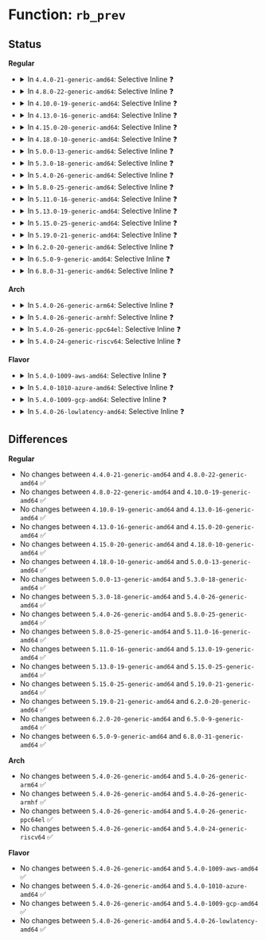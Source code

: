 # Function: <code>rb_prev</code>

## Status
<b>Regular</b>
<ul>
<li>
<details>
<summary>In <code>4.4.0-21-generic-amd64</code>: Selective Inline ❓</summary>

```c
struct rb_node * rb_prev(const struct rb_node * node)
```

```json
{
  "name": "rb_prev",
  "collision_type": "Unique Global",
  "inline_type": "Selective",
  "funcs": [
    {
      "addr": 18446744071582973728,
      "name": "rb_prev",
      "external": true,
      "loc": "lib/rbtree.c:508",
      "file": "lib/rbtree.c",
      "inline": "not declared, inlined",
      "caller_inline": [],
      "caller_func": [
        "kernel/events/uprobes.c:uprobe_mmap",
        "mm/vmalloc.c:pvm_determine_end",
        "mm/vmalloc.c:__free_vmap_area",
        "mm/vmalloc.c:pvm_find_next_prev",
        "mm/vmalloc.c:pcpu_get_vm_areas",
        "fs/ext4/mballoc.c:ext4_mb_free_metadata",
        "fs/ext4/block_validity.c:add_system_zone",
        "fs/ext4/extents_status.c:__es_insert_extent",
        "block/elevator.c:elv_rb_former_request",
        "block/cfq-iosched.c:cfq_close_cooperator",
        "drivers/iommu/iova.c:alloc_iova",
        "drivers/iommu/iova.c:alloc_iova"
      ]
    }
  ],
  "symbols": [
    {
      "addr": 18446744071582973728,
      "name": "rb_prev",
      "section": ".text",
      "bind": "STB_GLOBAL",
      "size": 62
    }
  ]
}
```
</details>
</li>
<li>
<details>
<summary>In <code>4.8.0-22-generic-amd64</code>: Selective Inline ❓</summary>

```c
struct rb_node * rb_prev(const struct rb_node * node)
```

```json
{
  "name": "rb_prev",
  "collision_type": "Unique Global",
  "inline_type": "Selective",
  "funcs": [
    {
      "addr": 18446744071583262848,
      "name": "rb_prev",
      "external": true,
      "loc": "lib/rbtree.c:508",
      "file": "lib/rbtree.c",
      "inline": "not declared, inlined",
      "caller_inline": [],
      "caller_func": [
        "kernel/events/uprobes.c:uprobe_mmap",
        "mm/vmalloc.c:pcpu_get_vm_areas",
        "mm/vmalloc.c:pvm_determine_end",
        "mm/vmalloc.c:pvm_find_next_prev",
        "mm/vmalloc.c:__free_vmap_area",
        "fs/ext4/mballoc.c:ext4_mb_free_metadata",
        "fs/ext4/block_validity.c:add_system_zone",
        "fs/ext4/extents_status.c:__es_insert_extent",
        "block/elevator.c:elv_rb_former_request",
        "block/cfq-iosched.c:cfq_close_cooperator",
        "block/cfq-iosched.c:cfq_find_next_rq",
        "drivers/iommu/iova.c:alloc_iova",
        "drivers/iommu/iova.c:alloc_iova"
      ]
    }
  ],
  "symbols": [
    {
      "addr": 18446744071583262848,
      "name": "rb_prev",
      "section": ".text",
      "bind": "STB_GLOBAL",
      "size": 70
    }
  ]
}
```
</details>
</li>
<li>
<details>
<summary>In <code>4.10.0-19-generic-amd64</code>: Selective Inline ❓</summary>

```c
struct rb_node * rb_prev(const struct rb_node * node)
```

```json
{
  "name": "rb_prev",
  "collision_type": "Unique Global",
  "inline_type": "Selective",
  "funcs": [
    {
      "addr": 18446744071583381616,
      "name": "rb_prev",
      "external": true,
      "loc": "lib/rbtree.c:523",
      "file": "lib/rbtree.c",
      "inline": "not declared, inlined",
      "caller_inline": [],
      "caller_func": [
        "kernel/events/uprobes.c:uprobe_mmap",
        "mm/vmalloc.c:pcpu_get_vm_areas",
        "mm/vmalloc.c:pvm_determine_end",
        "mm/vmalloc.c:pvm_find_next_prev",
        "mm/vmalloc.c:__free_vmap_area",
        "fs/ext4/mballoc.c:ext4_mb_free_metadata",
        "fs/ext4/block_validity.c:add_system_zone",
        "fs/ext4/extents_status.c:__es_insert_extent",
        "block/elevator.c:elv_rb_former_request",
        "block/cfq-iosched.c:cfq_close_cooperator",
        "block/cfq-iosched.c:cfq_find_next_rq",
        "drivers/iommu/iova.c:alloc_iova",
        "drivers/iommu/iova.c:alloc_iova",
        "net/ipv4/tcp_input.c:tcp_prune_ofo_queue"
      ]
    }
  ],
  "symbols": [
    {
      "addr": 18446744071583381616,
      "name": "rb_prev",
      "section": ".text",
      "bind": "STB_GLOBAL",
      "size": 70
    }
  ]
}
```
</details>
</li>
<li>
<details>
<summary>In <code>4.13.0-16-generic-amd64</code>: Selective Inline ❓</summary>

```c
struct rb_node * rb_prev(const struct rb_node * node)
```

```json
{
  "name": "rb_prev",
  "collision_type": "Unique Global",
  "inline_type": "Selective",
  "funcs": [
    {
      "addr": 18446744071588231888,
      "name": "rb_prev",
      "external": true,
      "loc": "lib/rbtree.c:525",
      "file": "lib/rbtree.c",
      "inline": "not declared, inlined",
      "caller_inline": [],
      "caller_func": [
        "kernel/events/uprobes.c:uprobe_mmap",
        "mm/vmalloc.c:pcpu_get_vm_areas",
        "mm/vmalloc.c:pvm_determine_end",
        "mm/vmalloc.c:pvm_find_next_prev",
        "mm/vmalloc.c:__free_vmap_area",
        "fs/ext4/block_validity.c:add_system_zone",
        "fs/ext4/extents_status.c:__es_insert_extent",
        "fs/ext4/mballoc.c:ext4_mb_free_metadata",
        "block/elevator.c:elv_rb_former_request",
        "block/cfq-iosched.c:cfq_close_cooperator",
        "block/cfq-iosched.c:cfq_find_next_rq",
        "drivers/iommu/iova.c:alloc_iova",
        "drivers/iommu/iova.c:alloc_iova"
      ]
    }
  ],
  "symbols": [
    {
      "addr": 18446744071588231888,
      "name": "rb_prev",
      "section": ".text",
      "bind": "STB_GLOBAL",
      "size": 70
    }
  ]
}
```
</details>
</li>
<li>
<details>
<summary>In <code>4.15.0-20-generic-amd64</code>: Selective Inline ❓</summary>

```c
struct rb_node * rb_prev(const struct rb_node * node)
```

```json
{
  "name": "rb_prev",
  "collision_type": "Unique Global",
  "inline_type": "Selective",
  "funcs": [
    {
      "addr": 18446744071588783312,
      "name": "rb_prev",
      "external": true,
      "loc": "lib/rbtree.c:560",
      "file": "lib/rbtree.c",
      "inline": "not declared, inlined",
      "caller_inline": [],
      "caller_func": [
        "kernel/events/uprobes.c:uprobe_mmap",
        "mm/vmalloc.c:pcpu_get_vm_areas",
        "mm/vmalloc.c:pvm_determine_end",
        "mm/vmalloc.c:pvm_find_next_prev",
        "mm/vmalloc.c:__free_vmap_area",
        "fs/ext4/block_validity.c:add_system_zone",
        "fs/ext4/extents_status.c:__es_insert_extent",
        "fs/ext4/mballoc.c:ext4_mb_free_metadata",
        "block/elevator.c:elv_rb_former_request",
        "block/cfq-iosched.c:cfq_close_cooperator",
        "block/cfq-iosched.c:cfq_find_next_rq",
        "block/cfq-iosched.c:cfq_rb_erase",
        "drivers/iommu/iova.c:alloc_iova",
        "net/ipv4/tcp_input.c:tcp_sacktag_walk"
      ]
    }
  ],
  "symbols": [
    {
      "addr": 18446744071588783312,
      "name": "rb_prev",
      "section": ".text",
      "bind": "STB_GLOBAL",
      "size": 70
    }
  ]
}
```
</details>
</li>
<li>
<details>
<summary>In <code>4.18.0-10-generic-amd64</code>: Selective Inline ❓</summary>

```c
struct rb_node * rb_prev(const struct rb_node * node)
```

```json
{
  "name": "rb_prev",
  "collision_type": "Unique Global",
  "inline_type": "Selective",
  "funcs": [
    {
      "addr": 18446744071589161584,
      "name": "rb_prev",
      "external": true,
      "loc": "lib/rbtree.c:560",
      "file": "lib/rbtree.c",
      "inline": "not declared, inlined",
      "caller_inline": [],
      "caller_func": [
        "kernel/events/uprobes.c:uprobe_mmap",
        "mm/vmalloc.c:pcpu_get_vm_areas",
        "mm/vmalloc.c:pvm_determine_end",
        "mm/vmalloc.c:pvm_find_next_prev",
        "mm/vmalloc.c:__free_vmap_area",
        "fs/ext4/block_validity.c:add_system_zone",
        "fs/ext4/extents_status.c:__es_insert_extent",
        "fs/ext4/mballoc.c:ext4_mb_free_metadata",
        "block/elevator.c:elv_rb_former_request",
        "block/cfq-iosched.c:cfq_close_cooperator",
        "block/cfq-iosched.c:cfq_find_next_rq",
        "block/cfq-iosched.c:cfq_rb_erase",
        "drivers/iommu/iova.c:alloc_iova",
        "net/ipv4/tcp_input.c:tcp_sacktag_walk"
      ]
    }
  ],
  "symbols": [
    {
      "addr": 18446744071589161584,
      "name": "rb_prev",
      "section": ".text",
      "bind": "STB_GLOBAL",
      "size": 67
    }
  ]
}
```
</details>
</li>
<li>
<details>
<summary>In <code>5.0.0-13-generic-amd64</code>: Selective Inline ❓</summary>

```c
struct rb_node * rb_prev(const struct rb_node * node)
```

```json
{
  "name": "rb_prev",
  "collision_type": "Unique Global",
  "inline_type": "Selective",
  "funcs": [
    {
      "addr": 18446744071589391520,
      "name": "rb_prev",
      "external": true,
      "loc": "lib/rbtree.c:560",
      "file": "lib/rbtree.c",
      "inline": "not declared, inlined",
      "caller_inline": [],
      "caller_func": [
        "kernel/events/uprobes.c:uprobe_mmap",
        "mm/vmalloc.c:pcpu_get_vm_areas",
        "mm/vmalloc.c:pvm_determine_end",
        "mm/vmalloc.c:pvm_find_next_prev",
        "mm/vmalloc.c:__free_vmap_area",
        "fs/ext4/block_validity.c:add_system_zone",
        "fs/ext4/extents_status.c:__es_insert_extent",
        "fs/ext4/mballoc.c:ext4_mb_free_metadata",
        "block/elevator.c:elv_rb_former_request",
        "drivers/iommu/iova.c:alloc_iova",
        "net/ipv4/tcp_input.c:tcp_sacktag_walk"
      ]
    }
  ],
  "symbols": [
    {
      "addr": 18446744071589391520,
      "name": "rb_prev",
      "section": ".text",
      "bind": "STB_GLOBAL",
      "size": 68
    }
  ]
}
```
</details>
</li>
<li>
<details>
<summary>In <code>5.3.0-18-generic-amd64</code>: Selective Inline ❓</summary>

```c
struct rb_node * rb_prev(const struct rb_node * node)
```

```json
{
  "name": "rb_prev",
  "collision_type": "Unique Global",
  "inline_type": "Selective",
  "funcs": [
    {
      "addr": 18446744071589846352,
      "name": "rb_prev",
      "external": true,
      "loc": "lib/rbtree.c:524",
      "file": "lib/rbtree.c",
      "inline": "not declared, inlined",
      "caller_inline": [],
      "caller_func": [
        "kernel/events/uprobes.c:uprobe_mmap",
        "mm/vmalloc.c:pcpu_get_vm_areas",
        "fs/ext4/block_validity.c:add_system_zone",
        "fs/ext4/extents_status.c:__es_insert_extent",
        "fs/ext4/mballoc.c:ext4_mb_free_metadata",
        "ipc/mqueue.c:do_mq_timedreceive",
        "ipc/mqueue.c:do_mq_timedreceive",
        "ipc/mqueue.c:mqueue_evict_inode",
        "ipc/mqueue.c:mqueue_evict_inode",
        "block/elevator.c:elv_rb_former_request",
        "drivers/iommu/iova.c:alloc_iova",
        "net/ipv4/tcp_input.c:tcp_sacktag_walk"
      ]
    }
  ],
  "symbols": [
    {
      "addr": 18446744071589846352,
      "name": "rb_prev",
      "section": ".text",
      "bind": "STB_GLOBAL",
      "size": 66
    }
  ]
}
```
</details>
</li>
<li>
<details>
<summary>In <code>5.4.0-26-generic-amd64</code>: Selective Inline ❓</summary>

```c
struct rb_node * rb_prev(const struct rb_node * node)
```

```json
{
  "name": "rb_prev",
  "collision_type": "Unique Global",
  "inline_type": "Selective",
  "funcs": [
    {
      "addr": 18446744071590072448,
      "name": "rb_prev",
      "external": true,
      "loc": "lib/rbtree.c:524",
      "file": "lib/rbtree.c",
      "inline": "not declared, inlined",
      "caller_inline": [],
      "caller_func": [
        "kernel/events/uprobes.c:uprobe_mmap",
        "mm/vmalloc.c:pcpu_get_vm_areas",
        "fs/ext4/block_validity.c:add_system_zone",
        "fs/ext4/extents_status.c:__es_remove_extent",
        "fs/ext4/extents_status.c:__es_remove_extent",
        "fs/ext4/extents_status.c:__es_insert_extent",
        "fs/ext4/mballoc.c:ext4_mb_free_metadata",
        "ipc/mqueue.c:do_mq_timedreceive",
        "ipc/mqueue.c:do_mq_timedreceive",
        "ipc/mqueue.c:mqueue_evict_inode",
        "ipc/mqueue.c:mqueue_evict_inode",
        "block/elevator.c:elv_rb_former_request",
        "drivers/iommu/iova.c:alloc_iova",
        "net/ipv4/tcp_input.c:tcp_sacktag_walk"
      ]
    }
  ],
  "symbols": [
    {
      "addr": 18446744071590072448,
      "name": "rb_prev",
      "section": ".text",
      "bind": "STB_GLOBAL",
      "size": 66
    }
  ]
}
```
</details>
</li>
<li>
<details>
<summary>In <code>5.8.0-25-generic-amd64</code>: Selective Inline ❓</summary>

```c
struct rb_node * rb_prev(const struct rb_node * node)
```

```json
{
  "name": "rb_prev",
  "collision_type": "Unique Global",
  "inline_type": "Selective",
  "funcs": [
    {
      "addr": 18446744071585070272,
      "name": "rb_prev",
      "external": true,
      "loc": "lib/rbtree.c:524",
      "file": "lib/rbtree.c",
      "inline": "not declared, inlined",
      "caller_inline": [],
      "caller_func": [
        "kernel/events/uprobes.c:build_probe_list",
        "kernel/events/uprobes.c:build_probe_list",
        "mm/vmalloc.c:pcpu_get_vm_areas",
        "mm/memcontrol.c:mem_cgroup_css_free",
        "mm/memcontrol.c:mem_cgroup_soft_limit_reclaim",
        "mm/memcontrol.c:__mem_cgroup_largest_soft_limit_node",
        "mm/memcontrol.c:mem_cgroup_update_tree",
        "fs/ext4/block_validity.c:add_system_zone",
        "fs/ext4/extents_status.c:__es_remove_extent",
        "fs/ext4/extents_status.c:get_rsvd",
        "fs/ext4/extents_status.c:__es_insert_extent",
        "ipc/mqueue.c:do_mq_timedreceive",
        "ipc/mqueue.c:do_mq_timedreceive",
        "ipc/mqueue.c:mqueue_evict_inode",
        "ipc/mqueue.c:mqueue_evict_inode",
        "block/elevator.c:elv_rb_former_request",
        "drivers/iommu/iova.c:__alloc_and_insert_iova_range",
        "drivers/vfio/vfio_iommu_type1.c:vfio_iommu_replay",
        "drivers/vfio/vfio_iommu_type1.c:vfio_dma_bitmap_alloc_all",
        "drivers/vfio/vfio_iommu_type1.c:vfio_dma_bitmap_alloc_all",
        "net/ipv4/tcp_input.c:tcp_prune_ofo_queue",
        "net/ipv4/tcp_input.c:tcp_shift_skb_data"
      ]
    }
  ],
  "symbols": [
    {
      "addr": 18446744071585070272,
      "name": "rb_prev",
      "section": ".text",
      "bind": "STB_GLOBAL",
      "size": 66
    }
  ]
}
```
</details>
</li>
<li>
<details>
<summary>In <code>5.11.0-16-generic-amd64</code>: Selective Inline ❓</summary>

```c
struct rb_node * rb_prev(const struct rb_node * node)
```

```json
{
  "name": "rb_prev",
  "collision_type": "Unique Global",
  "inline_type": "Selective",
  "funcs": [
    {
      "addr": 18446744071585219616,
      "name": "rb_prev",
      "external": true,
      "loc": "lib/rbtree.c:524",
      "file": "lib/rbtree.c",
      "inline": "not declared, inlined",
      "caller_inline": [],
      "caller_func": [
        "kernel/events/uprobes.c:build_probe_list",
        "kernel/events/uprobes.c:build_probe_list",
        "mm/vmalloc.c:pcpu_get_vm_areas",
        "mm/memcontrol.c:mem_cgroup_css_free",
        "mm/memcontrol.c:mem_cgroup_soft_limit_reclaim",
        "mm/memcontrol.c:__mem_cgroup_largest_soft_limit_node",
        "mm/memcontrol.c:mem_cgroup_update_tree",
        "fs/ext4/block_validity.c:add_system_zone",
        "fs/ext4/extents_status.c:__es_remove_extent",
        "fs/ext4/extents_status.c:get_rsvd",
        "fs/ext4/extents_status.c:__es_insert_extent",
        "ipc/mqueue.c:do_mq_timedreceive",
        "ipc/mqueue.c:do_mq_timedreceive",
        "ipc/mqueue.c:mqueue_evict_inode",
        "ipc/mqueue.c:mqueue_evict_inode",
        "block/elevator.c:elv_rb_former_request",
        "drivers/iommu/iova.c:__alloc_and_insert_iova_range",
        "drivers/vfio/vfio_iommu_type1.c:vfio_iommu_replay",
        "drivers/vfio/vfio_iommu_type1.c:vfio_dma_bitmap_alloc_all",
        "drivers/vfio/vfio_iommu_type1.c:vfio_dma_bitmap_alloc_all",
        "net/ipv4/tcp_input.c:tcp_prune_ofo_queue",
        "net/ipv4/tcp_input.c:tcp_shift_skb_data"
      ]
    }
  ],
  "symbols": [
    {
      "addr": 18446744071585219616,
      "name": "rb_prev",
      "section": ".text",
      "bind": "STB_GLOBAL",
      "size": 66
    }
  ]
}
```
</details>
</li>
<li>
<details>
<summary>In <code>5.13.0-19-generic-amd64</code>: Selective Inline ❓</summary>

```c
struct rb_node * rb_prev(const struct rb_node * node)
```

```json
{
  "name": "rb_prev",
  "collision_type": "Unique Global",
  "inline_type": "Selective",
  "funcs": [
    {
      "addr": 18446744071585102512,
      "name": "rb_prev",
      "external": true,
      "loc": "lib/rbtree.c:524",
      "file": "lib/rbtree.c",
      "inline": "not declared, inlined",
      "caller_inline": [],
      "caller_func": [
        "kernel/events/uprobes.c:uprobe_mmap",
        "mm/vmalloc.c:pcpu_get_vm_areas",
        "mm/memcontrol.c:mem_cgroup_css_free",
        "mm/memcontrol.c:mem_cgroup_soft_limit_reclaim",
        "mm/memcontrol.c:__mem_cgroup_largest_soft_limit_node",
        "fs/ext4/block_validity.c:add_system_zone",
        "fs/ext4/extents_status.c:__es_remove_extent",
        "fs/ext4/extents_status.c:get_rsvd",
        "fs/ext4/extents_status.c:__es_insert_extent",
        "ipc/mqueue.c:do_mq_timedreceive",
        "ipc/mqueue.c:do_mq_timedreceive",
        "ipc/mqueue.c:mqueue_evict_inode",
        "ipc/mqueue.c:mqueue_evict_inode",
        "block/elevator.c:elv_rb_former_request",
        "drivers/iommu/iova.c:__alloc_and_insert_iova_range",
        "drivers/vfio/vfio_iommu_type1.c:vfio_iommu_type1_dirty_pages",
        "drivers/vfio/vfio_iommu_type1.c:vfio_iommu_type1_dirty_pages",
        "drivers/vfio/vfio_iommu_type1.c:vfio_iommu_replay",
        "drivers/vfio/vfio_iommu_type1.c:vfio_iommu_replay",
        "net/ipv4/tcp_input.c:tcp_prune_ofo_queue",
        "net/ipv4/tcp_input.c:tcp_shift_skb_data"
      ]
    }
  ],
  "symbols": [
    {
      "addr": 18446744071585102512,
      "name": "rb_prev",
      "section": ".text",
      "bind": "STB_GLOBAL",
      "size": 66
    }
  ]
}
```
</details>
</li>
<li>
<details>
<summary>In <code>5.15.0-25-generic-amd64</code>: Selective Inline ❓</summary>

```c
struct rb_node * rb_prev(const struct rb_node * node)
```

```json
{
  "name": "rb_prev",
  "collision_type": "Unique Global",
  "inline_type": "Selective",
  "funcs": [
    {
      "addr": 18446744071585550912,
      "name": "rb_prev",
      "external": true,
      "loc": "lib/rbtree.c:524",
      "file": "lib/rbtree.c",
      "inline": "not declared, inlined",
      "caller_inline": [],
      "caller_func": [
        "kernel/events/uprobes.c:uprobe_mmap",
        "mm/vmalloc.c:pcpu_get_vm_areas",
        "mm/memcontrol.c:mem_cgroup_css_free",
        "mm/memcontrol.c:mem_cgroup_soft_limit_reclaim",
        "mm/memcontrol.c:__mem_cgroup_largest_soft_limit_node",
        "fs/ext4/block_validity.c:add_system_zone",
        "fs/ext4/extents_status.c:__es_remove_extent",
        "fs/ext4/extents_status.c:get_rsvd",
        "fs/ext4/extents_status.c:__es_insert_extent",
        "ipc/mqueue.c:mqueue_evict_inode",
        "ipc/mqueue.c:mqueue_evict_inode",
        "block/elevator.c:elv_rb_former_request",
        "drivers/iommu/iova.c:__alloc_and_insert_iova_range",
        "drivers/vfio/vfio_iommu_type1.c:vfio_iommu_type1_dirty_pages",
        "drivers/vfio/vfio_iommu_type1.c:vfio_iommu_type1_dirty_pages",
        "drivers/vfio/vfio_iommu_type1.c:vfio_iommu_replay",
        "drivers/vfio/vfio_iommu_type1.c:vfio_iommu_replay",
        "net/ipv4/tcp_input.c:tcp_prune_ofo_queue",
        "net/ipv4/tcp_input.c:tcp_shift_skb_data"
      ]
    }
  ],
  "symbols": [
    {
      "addr": 18446744071585550912,
      "name": "rb_prev",
      "section": ".text",
      "bind": "STB_GLOBAL",
      "size": 66
    }
  ]
}
```
</details>
</li>
<li>
<details>
<summary>In <code>5.19.0-21-generic-amd64</code>: Selective Inline ❓</summary>

```c
struct rb_node * rb_prev(const struct rb_node * node)
```

```json
{
  "name": "rb_prev",
  "collision_type": "Unique Global",
  "inline_type": "Selective",
  "funcs": [
    {
      "addr": 18446744071586707408,
      "name": "rb_prev",
      "external": true,
      "loc": "lib/rbtree.c:524",
      "file": "lib/rbtree.c",
      "inline": "not declared, inlined",
      "caller_inline": [],
      "caller_func": [
        "kernel/events/uprobes.c:uprobe_mmap",
        "mm/vmalloc.c:pcpu_get_vm_areas",
        "mm/memcontrol.c:mem_cgroup_css_free",
        "mm/memcontrol.c:__mem_cgroup_largest_soft_limit_node",
        "fs/ext4/block_validity.c:add_system_zone",
        "fs/ext4/extents_status.c:__es_remove_extent",
        "fs/ext4/extents_status.c:get_rsvd",
        "fs/ext4/extents_status.c:__es_insert_extent",
        "block/elevator.c:elv_rb_former_request",
        "drivers/iommu/iova.c:__alloc_and_insert_iova_range",
        "drivers/vfio/vfio_iommu_type1.c:vfio_iommu_type1_dirty_pages",
        "drivers/vfio/vfio_iommu_type1.c:vfio_iommu_type1_dirty_pages",
        "drivers/vfio/vfio_iommu_type1.c:vfio_iommu_replay",
        "drivers/vfio/vfio_iommu_type1.c:vfio_iommu_replay",
        "net/ipv4/tcp_input.c:tcp_prune_ofo_queue",
        "net/ipv4/tcp_input.c:tcp_shift_skb_data"
      ]
    }
  ],
  "symbols": [
    {
      "addr": 18446744071586707408,
      "name": "rb_prev",
      "section": ".text",
      "bind": "STB_GLOBAL",
      "size": 89
    }
  ]
}
```
</details>
</li>
<li>
<details>
<summary>In <code>6.2.0-20-generic-amd64</code>: Selective Inline ❓</summary>

```c
struct rb_node * rb_prev(const struct rb_node * node)
```

```json
{
  "name": "rb_prev",
  "collision_type": "Unique Global",
  "inline_type": "Selective",
  "funcs": [
    {
      "addr": 18446744071595869456,
      "name": "rb_prev",
      "external": true,
      "loc": "lib/rbtree.c:524",
      "file": "lib/rbtree.c",
      "inline": "not declared, inlined",
      "caller_inline": [],
      "caller_func": [
        "kernel/events/uprobes.c:uprobe_mmap",
        "mm/vmalloc.c:pcpu_get_vm_areas",
        "mm/memcontrol.c:mem_cgroup_css_free",
        "mm/memcontrol.c:__mem_cgroup_largest_soft_limit_node",
        "fs/ext4/block_validity.c:add_system_zone",
        "fs/ext4/extents_status.c:__es_remove_extent",
        "fs/ext4/extents_status.c:get_rsvd",
        "fs/ext4/extents_status.c:__es_insert_extent",
        "block/elevator.c:elv_rb_former_request",
        "drivers/iommu/iova.c:__alloc_and_insert_iova_range",
        "net/ipv4/tcp_input.c:tcp_prune_ofo_queue",
        "net/ipv4/tcp_input.c:tcp_shift_skb_data"
      ]
    }
  ],
  "symbols": [
    {
      "addr": 18446744071595869456,
      "name": "rb_prev",
      "section": ".text",
      "bind": "STB_GLOBAL",
      "size": 89
    }
  ]
}
```
</details>
</li>
<li>
<details>
<summary>In <code>6.5.0-9-generic-amd64</code>: Selective Inline ❓</summary>

```c
struct rb_node * rb_prev(const struct rb_node * node)
```

```json
{
  "name": "rb_prev",
  "collision_type": "Unique Global",
  "inline_type": "Selective",
  "funcs": [
    {
      "addr": 18446744071596386880,
      "name": "rb_prev",
      "external": true,
      "loc": "lib/rbtree.c:524",
      "file": "lib/rbtree.c",
      "inline": "not declared, inlined",
      "caller_inline": [],
      "caller_func": [
        "kernel/events/uprobes.c:uprobe_mmap",
        "mm/vmalloc.c:pcpu_get_vm_areas",
        "mm/memcontrol.c:mem_cgroup_css_free",
        "mm/memcontrol.c:memcg_check_events",
        "mm/memcontrol.c:__mem_cgroup_largest_soft_limit_node",
        "fs/ext4/block_validity.c:add_system_zone",
        "fs/ext4/extents_status.c:__es_remove_extent",
        "fs/ext4/extents_status.c:get_rsvd",
        "fs/ext4/extents_status.c:__es_insert_extent",
        "fs/ext4/mballoc.c:ext4_mb_free_metadata",
        "fs/ext4/mballoc.c:ext4_mb_pa_adjust_overlap",
        "fs/ext4/mballoc.c:ext4_mb_pa_adjust_overlap",
        "ipc/mqueue.c:mqueue_evict_inode",
        "ipc/mqueue.c:mqueue_evict_inode",
        "block/elevator.c:elv_rb_former_request",
        "drivers/iommu/iova.c:__alloc_and_insert_iova_range",
        "net/ipv4/tcp_input.c:tcp_prune_ofo_queue",
        "net/ipv4/tcp_input.c:tcp_shift_skb_data"
      ]
    }
  ],
  "symbols": [
    {
      "addr": 18446744071596386880,
      "name": "rb_prev",
      "section": ".text",
      "bind": "STB_GLOBAL",
      "size": 78
    }
  ]
}
```
</details>
</li>
<li>
<details>
<summary>In <code>6.8.0-31-generic-amd64</code>: Selective Inline ❓</summary>

```c
struct rb_node * rb_prev(const struct rb_node * node)
```

```json
{
  "name": "rb_prev",
  "collision_type": "Unique Global",
  "inline_type": "Selective",
  "funcs": [
    {
      "addr": 18446744071597282128,
      "name": "rb_prev",
      "external": true,
      "loc": "lib/rbtree.c:524",
      "file": "lib/rbtree.c",
      "inline": "not declared, inlined",
      "caller_inline": [],
      "caller_func": [
        "kernel/events/uprobes.c:uprobe_mmap",
        "mm/vmalloc.c:pcpu_get_vm_areas",
        "mm/memcontrol.c:mem_cgroup_css_free",
        "mm/memcontrol.c:memcg_check_events",
        "mm/memcontrol.c:__mem_cgroup_largest_soft_limit_node",
        "fs/ext4/block_validity.c:add_system_zone",
        "fs/ext4/extents_status.c:__es_remove_extent",
        "fs/ext4/extents_status.c:get_rsvd",
        "fs/ext4/extents_status.c:__es_insert_extent",
        "fs/ext4/mballoc.c:ext4_mb_free_metadata",
        "fs/ext4/mballoc.c:ext4_mb_pa_adjust_overlap",
        "fs/ext4/mballoc.c:ext4_mb_pa_adjust_overlap",
        "ipc/mqueue.c:mqueue_evict_inode",
        "ipc/mqueue.c:mqueue_evict_inode",
        "block/elevator.c:elv_rb_former_request",
        "drivers/iommu/iova.c:__alloc_and_insert_iova_range",
        "drivers/gpu/drm/drm_mm.c:drm_mm_insert_node_in_range",
        "net/ipv4/tcp_input.c:tcp_prune_ofo_queue",
        "net/ipv4/tcp_input.c:tcp_shift_skb_data"
      ]
    }
  ],
  "symbols": [
    {
      "addr": 18446744071597282128,
      "name": "rb_prev",
      "section": ".text",
      "bind": "STB_GLOBAL",
      "size": 78
    }
  ]
}
```
</details>
</li>
</ul>
<b>Arch</b>
<ul>
<li>
<details>
<summary>In <code>5.4.0-26-generic-arm64</code>: Selective Inline ❓</summary>

```c
struct rb_node * rb_prev(const struct rb_node * node)
```

```json
{
  "name": "rb_prev",
  "collision_type": "Unique Global",
  "inline_type": "Selective",
  "funcs": [
    {
      "addr": 18446603336503851496,
      "name": "rb_prev",
      "external": true,
      "loc": "lib/rbtree.c:524",
      "file": "lib/rbtree.c",
      "inline": "not declared, inlined",
      "caller_inline": [],
      "caller_func": [
        "kernel/events/uprobes.c:uprobe_mmap",
        "mm/vmalloc.c:pcpu_get_vm_areas",
        "fs/ext4/block_validity.c:add_system_zone",
        "fs/ext4/extents_status.c:__es_remove_extent",
        "fs/ext4/extents_status.c:__es_remove_extent",
        "fs/ext4/extents_status.c:__es_insert_extent",
        "fs/ext4/mballoc.c:ext4_mb_free_metadata",
        "ipc/mqueue.c:do_mq_timedreceive",
        "ipc/mqueue.c:do_mq_timedreceive",
        "ipc/mqueue.c:mqueue_evict_inode",
        "ipc/mqueue.c:mqueue_evict_inode",
        "block/elevator.c:elv_rb_former_request",
        "drivers/iommu/iova.c:alloc_iova",
        "net/ipv4/tcp_input.c:tcp_sacktag_walk"
      ]
    }
  ],
  "symbols": [
    {
      "addr": 18446603336503851496,
      "name": "rb_prev",
      "section": ".text",
      "bind": "STB_GLOBAL",
      "size": 80
    }
  ]
}
```
</details>
</li>
<li>
<details>
<summary>In <code>5.4.0-26-generic-armhf</code>: Selective Inline ❓</summary>

```c
struct rb_node * rb_prev(const struct rb_node * node)
```

```json
{
  "name": "rb_prev",
  "collision_type": "Unique Global",
  "inline_type": "Selective",
  "funcs": [
    {
      "addr": 3236471340,
      "name": "rb_prev",
      "external": true,
      "loc": "lib/rbtree.c:524",
      "file": "lib/rbtree.c",
      "inline": "not declared, inlined",
      "caller_inline": [],
      "caller_func": [
        "kernel/events/uprobes.c:uprobe_mmap",
        "mm/vmalloc.c:pcpu_get_vm_areas",
        "fs/ext4/block_validity.c:add_system_zone",
        "fs/ext4/extents_status.c:__es_remove_extent",
        "fs/ext4/extents_status.c:__es_remove_extent",
        "fs/ext4/extents_status.c:__es_insert_extent",
        "fs/ext4/mballoc.c:ext4_mb_free_metadata",
        "ipc/mqueue.c:do_mq_timedreceive",
        "ipc/mqueue.c:do_mq_timedreceive",
        "ipc/mqueue.c:mqueue_evict_inode",
        "ipc/mqueue.c:mqueue_evict_inode",
        "block/elevator.c:elv_rb_former_request",
        "net/ipv4/tcp_input.c:tcp_sacktag_walk"
      ]
    }
  ],
  "symbols": [
    {
      "addr": 3236471340,
      "name": "rb_prev",
      "section": ".text",
      "bind": "STB_GLOBAL",
      "size": 108
    }
  ]
}
```
</details>
</li>
<li>
<details>
<summary>In <code>5.4.0-26-generic-ppc64el</code>: Selective Inline ❓</summary>

```c
struct rb_node * rb_prev(const struct rb_node * node)
```

```json
{
  "name": "rb_prev",
  "collision_type": "Unique Global",
  "inline_type": "Selective",
  "funcs": [
    {
      "addr": 13835058055297706016,
      "name": "rb_prev",
      "external": true,
      "loc": "lib/rbtree.c:524",
      "file": "lib/rbtree.c",
      "inline": "not declared, inlined",
      "caller_inline": [],
      "caller_func": [
        "kernel/events/uprobes.c:uprobe_mmap",
        "mm/vmalloc.c:pcpu_get_vm_areas",
        "mm/mempolicy.c:sp_lookup",
        "fs/ext4/block_validity.c:add_system_zone",
        "fs/ext4/extents_status.c:__es_remove_extent",
        "fs/ext4/extents_status.c:__es_remove_extent",
        "fs/ext4/extents_status.c:__es_insert_extent",
        "fs/ext4/mballoc.c:ext4_mb_free_metadata",
        "ipc/mqueue.c:do_mq_timedreceive",
        "ipc/mqueue.c:do_mq_timedreceive",
        "ipc/mqueue.c:mqueue_evict_inode",
        "ipc/mqueue.c:mqueue_evict_inode",
        "block/elevator.c:elv_rb_former_request",
        "net/ipv4/tcp_input.c:tcp_sacktag_walk"
      ]
    }
  ],
  "symbols": [
    {
      "addr": 13835058055297706016,
      "name": "rb_prev",
      "section": ".text",
      "bind": "STB_GLOBAL",
      "size": 136
    }
  ]
}
```
</details>
</li>
<li>
<details>
<summary>In <code>5.4.0-24-generic-riscv64</code>: Selective Inline ❓</summary>

```c
struct rb_node * rb_prev(const struct rb_node * node)
```

```json
{
  "name": "rb_prev",
  "collision_type": "Unique Global",
  "inline_type": "Selective",
  "funcs": [
    {
      "addr": 18446743936279740282,
      "name": "rb_prev",
      "external": true,
      "loc": "lib/rbtree.c:524",
      "file": "lib/rbtree.c",
      "inline": "not declared, inlined",
      "caller_inline": [],
      "caller_func": [
        "mm/vmalloc.c:pcpu_get_vm_areas",
        "fs/ext4/block_validity.c:add_system_zone",
        "fs/ext4/extents_status.c:__es_remove_extent",
        "fs/ext4/extents_status.c:__es_remove_extent",
        "fs/ext4/extents_status.c:__es_insert_extent",
        "fs/ext4/mballoc.c:ext4_mb_free_metadata",
        "ipc/mqueue.c:__se_sys_mq_timedreceive",
        "ipc/mqueue.c:__se_sys_mq_timedreceive",
        "ipc/mqueue.c:mqueue_evict_inode",
        "ipc/mqueue.c:mqueue_evict_inode",
        "block/elevator.c:elv_rb_former_request",
        "net/ipv4/tcp_input.c:tcp_sacktag_walk"
      ]
    }
  ],
  "symbols": [
    {
      "addr": 18446743936279740282,
      "name": "rb_prev",
      "section": ".text",
      "bind": "STB_GLOBAL",
      "size": 56
    }
  ]
}
```
</details>
</li>
</ul>
<b>Flavor</b>
<ul>
<li>
<details>
<summary>In <code>5.4.0-1009-aws-amd64</code>: Selective Inline ❓</summary>

```c
struct rb_node * rb_prev(const struct rb_node * node)
```

```json
{
  "name": "rb_prev",
  "collision_type": "Unique Global",
  "inline_type": "Selective",
  "funcs": [
    {
      "addr": 18446744071589674704,
      "name": "rb_prev",
      "external": true,
      "loc": "lib/rbtree.c:524",
      "file": "lib/rbtree.c",
      "inline": "not declared, inlined",
      "caller_inline": [],
      "caller_func": [
        "kernel/events/uprobes.c:uprobe_mmap",
        "mm/vmalloc.c:pcpu_get_vm_areas",
        "fs/ext4/block_validity.c:add_system_zone",
        "fs/ext4/extents_status.c:__es_remove_extent",
        "fs/ext4/extents_status.c:__es_remove_extent",
        "fs/ext4/extents_status.c:__es_insert_extent",
        "fs/ext4/mballoc.c:ext4_mb_free_metadata",
        "ipc/mqueue.c:do_mq_timedreceive",
        "ipc/mqueue.c:do_mq_timedreceive",
        "ipc/mqueue.c:mqueue_evict_inode",
        "ipc/mqueue.c:mqueue_evict_inode",
        "block/elevator.c:elv_rb_former_request",
        "drivers/iommu/iova.c:alloc_iova",
        "net/ipv4/tcp_input.c:tcp_sacktag_walk"
      ]
    }
  ],
  "symbols": [
    {
      "addr": 18446744071589674704,
      "name": "rb_prev",
      "section": ".text",
      "bind": "STB_GLOBAL",
      "size": 66
    }
  ]
}
```
</details>
</li>
<li>
<details>
<summary>In <code>5.4.0-1010-azure-amd64</code>: Selective Inline ❓</summary>

```c
struct rb_node * rb_prev(const struct rb_node * node)
```

```json
{
  "name": "rb_prev",
  "collision_type": "Unique Global",
  "inline_type": "Selective",
  "funcs": [
    {
      "addr": 18446744071589400496,
      "name": "rb_prev",
      "external": true,
      "loc": "lib/rbtree.c:524",
      "file": "lib/rbtree.c",
      "inline": "not declared, inlined",
      "caller_inline": [],
      "caller_func": [
        "kernel/events/uprobes.c:uprobe_mmap",
        "mm/vmalloc.c:pcpu_get_vm_areas",
        "fs/ext4/block_validity.c:add_system_zone",
        "fs/ext4/extents_status.c:__es_remove_extent",
        "fs/ext4/extents_status.c:__es_remove_extent",
        "fs/ext4/extents_status.c:__es_insert_extent",
        "fs/ext4/mballoc.c:ext4_mb_free_metadata",
        "ipc/mqueue.c:do_mq_timedreceive",
        "ipc/mqueue.c:do_mq_timedreceive",
        "ipc/mqueue.c:mqueue_evict_inode",
        "ipc/mqueue.c:mqueue_evict_inode",
        "block/elevator.c:elv_rb_former_request",
        "drivers/iommu/iova.c:alloc_iova",
        "net/ipv4/tcp_input.c:tcp_sacktag_walk"
      ]
    }
  ],
  "symbols": [
    {
      "addr": 18446744071589400496,
      "name": "rb_prev",
      "section": ".text",
      "bind": "STB_GLOBAL",
      "size": 66
    }
  ]
}
```
</details>
</li>
<li>
<details>
<summary>In <code>5.4.0-1009-gcp-amd64</code>: Selective Inline ❓</summary>

```c
struct rb_node * rb_prev(const struct rb_node * node)
```

```json
{
  "name": "rb_prev",
  "collision_type": "Unique Global",
  "inline_type": "Selective",
  "funcs": [
    {
      "addr": 18446744071590118080,
      "name": "rb_prev",
      "external": true,
      "loc": "lib/rbtree.c:524",
      "file": "lib/rbtree.c",
      "inline": "not declared, inlined",
      "caller_inline": [],
      "caller_func": [
        "kernel/events/uprobes.c:uprobe_mmap",
        "mm/vmalloc.c:pcpu_get_vm_areas",
        "fs/ext4/block_validity.c:add_system_zone",
        "fs/ext4/extents_status.c:__es_remove_extent",
        "fs/ext4/extents_status.c:__es_remove_extent",
        "fs/ext4/extents_status.c:__es_insert_extent",
        "fs/ext4/mballoc.c:ext4_mb_free_metadata",
        "ipc/mqueue.c:do_mq_timedreceive",
        "ipc/mqueue.c:do_mq_timedreceive",
        "ipc/mqueue.c:mqueue_evict_inode",
        "ipc/mqueue.c:mqueue_evict_inode",
        "block/elevator.c:elv_rb_former_request",
        "drivers/iommu/iova.c:alloc_iova",
        "net/ipv4/tcp_input.c:tcp_sacktag_walk"
      ]
    }
  ],
  "symbols": [
    {
      "addr": 18446744071590118080,
      "name": "rb_prev",
      "section": ".text",
      "bind": "STB_GLOBAL",
      "size": 66
    }
  ]
}
```
</details>
</li>
<li>
<details>
<summary>In <code>5.4.0-26-lowlatency-amd64</code>: Selective Inline ❓</summary>

```c
struct rb_node * rb_prev(const struct rb_node * node)
```

```json
{
  "name": "rb_prev",
  "collision_type": "Unique Global",
  "inline_type": "Selective",
  "funcs": [
    {
      "addr": 18446744071590168464,
      "name": "rb_prev",
      "external": true,
      "loc": "lib/rbtree.c:524",
      "file": "lib/rbtree.c",
      "inline": "not declared, inlined",
      "caller_inline": [],
      "caller_func": [
        "kernel/events/uprobes.c:uprobe_mmap",
        "mm/vmalloc.c:pcpu_get_vm_areas",
        "fs/ext4/block_validity.c:add_system_zone",
        "fs/ext4/extents_status.c:__es_remove_extent",
        "fs/ext4/extents_status.c:__es_remove_extent",
        "fs/ext4/extents_status.c:__es_insert_extent",
        "fs/ext4/mballoc.c:ext4_mb_free_metadata",
        "ipc/mqueue.c:do_mq_timedreceive",
        "ipc/mqueue.c:do_mq_timedreceive",
        "ipc/mqueue.c:mqueue_evict_inode",
        "ipc/mqueue.c:mqueue_evict_inode",
        "block/elevator.c:elv_rb_former_request",
        "drivers/iommu/iova.c:alloc_iova",
        "net/ipv4/tcp_input.c:tcp_sacktag_walk"
      ]
    }
  ],
  "symbols": [
    {
      "addr": 18446744071590168464,
      "name": "rb_prev",
      "section": ".text",
      "bind": "STB_GLOBAL",
      "size": 66
    }
  ]
}
```
</details>
</li>
</ul>

## Differences
<b>Regular</b>
<ul>
<li>
No changes between <code>4.4.0-21-generic-amd64</code> and <code>4.8.0-22-generic-amd64</code> ✅
</li>
<li>
No changes between <code>4.8.0-22-generic-amd64</code> and <code>4.10.0-19-generic-amd64</code> ✅
</li>
<li>
No changes between <code>4.10.0-19-generic-amd64</code> and <code>4.13.0-16-generic-amd64</code> ✅
</li>
<li>
No changes between <code>4.13.0-16-generic-amd64</code> and <code>4.15.0-20-generic-amd64</code> ✅
</li>
<li>
No changes between <code>4.15.0-20-generic-amd64</code> and <code>4.18.0-10-generic-amd64</code> ✅
</li>
<li>
No changes between <code>4.18.0-10-generic-amd64</code> and <code>5.0.0-13-generic-amd64</code> ✅
</li>
<li>
No changes between <code>5.0.0-13-generic-amd64</code> and <code>5.3.0-18-generic-amd64</code> ✅
</li>
<li>
No changes between <code>5.3.0-18-generic-amd64</code> and <code>5.4.0-26-generic-amd64</code> ✅
</li>
<li>
No changes between <code>5.4.0-26-generic-amd64</code> and <code>5.8.0-25-generic-amd64</code> ✅
</li>
<li>
No changes between <code>5.8.0-25-generic-amd64</code> and <code>5.11.0-16-generic-amd64</code> ✅
</li>
<li>
No changes between <code>5.11.0-16-generic-amd64</code> and <code>5.13.0-19-generic-amd64</code> ✅
</li>
<li>
No changes between <code>5.13.0-19-generic-amd64</code> and <code>5.15.0-25-generic-amd64</code> ✅
</li>
<li>
No changes between <code>5.15.0-25-generic-amd64</code> and <code>5.19.0-21-generic-amd64</code> ✅
</li>
<li>
No changes between <code>5.19.0-21-generic-amd64</code> and <code>6.2.0-20-generic-amd64</code> ✅
</li>
<li>
No changes between <code>6.2.0-20-generic-amd64</code> and <code>6.5.0-9-generic-amd64</code> ✅
</li>
<li>
No changes between <code>6.5.0-9-generic-amd64</code> and <code>6.8.0-31-generic-amd64</code> ✅
</li>
</ul>
<b>Arch</b>
<ul>
<li>
No changes between <code>5.4.0-26-generic-amd64</code> and <code>5.4.0-26-generic-arm64</code> ✅
</li>
<li>
No changes between <code>5.4.0-26-generic-amd64</code> and <code>5.4.0-26-generic-armhf</code> ✅
</li>
<li>
No changes between <code>5.4.0-26-generic-amd64</code> and <code>5.4.0-26-generic-ppc64el</code> ✅
</li>
<li>
No changes between <code>5.4.0-26-generic-amd64</code> and <code>5.4.0-24-generic-riscv64</code> ✅
</li>
</ul>
<b>Flavor</b>
<ul>
<li>
No changes between <code>5.4.0-26-generic-amd64</code> and <code>5.4.0-1009-aws-amd64</code> ✅
</li>
<li>
No changes between <code>5.4.0-26-generic-amd64</code> and <code>5.4.0-1010-azure-amd64</code> ✅
</li>
<li>
No changes between <code>5.4.0-26-generic-amd64</code> and <code>5.4.0-1009-gcp-amd64</code> ✅
</li>
<li>
No changes between <code>5.4.0-26-generic-amd64</code> and <code>5.4.0-26-lowlatency-amd64</code> ✅
</li>
</ul>
